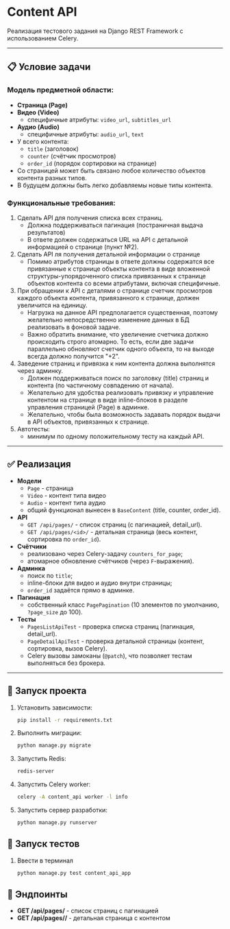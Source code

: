 # Content API

Реализация тестового задания на Django REST Framework с использованием Celery.

---

## 📋 Условие задачи

### Модель предметной области:
- **Страница (Page)**
- **Видео (Video)**
  - специфичные атрибуты: `video_url`, `subtitles_url`
- **Аудио (Audio)**
  - специфичные атрибуты: `audio_url`, `text`
- У всего контента:
  - `title` (заголовок)
  - `counter` (счётчик просмотров)
  - `order_id` (порядок сортировки на странице)
- Со страницей может быть связано любое количество объектов контента разных типов.
- В будущем должны быть легко добавляемы новые типы контента.

### Функциональные требования:
1. Сделать API для получения списка всех страниц.
   - Должна поддерживаться пагинация (постраничная выдача результатов)
   - В ответе должен содержаться URL на API с детальной информацией о странице
   (пункт №2).
2. Сделать API ля получения детальной информации о странице
   - Помимо атрибутов страницы в ответе должны содержатся все привязанные к
   странице объекты контента в виде вложенной структуры-упорядоченного списка
   привязанных к странице объектов контента со всеми атрибутами, включая
   специфичные.
3. При обращении к API с деталями о странице счетчик просмотров каждого объекта  контента, привязанного к странице, должен увеличится на единицу.
   - Нагрузка на данное API предполагается существенная, поэтому желательно непосредственно изменение данных в БД реализовать в фоновой задаче.
   - Важно обратить внимание, что увеличение счетчика должно происходить строго атомарно. То есть, если две задачи параллельно обновляют счетчик одного объекта, то на выходе всегда должно получится "+2".
4. Заведение страниц и привязка к ним контента должна выполнятся через админку.
   - Должен поддерживаться поиск по заголовку (title) страниц и контента (по частичному совпадению от начала).
   - Желательно для удобства реализовать привязку и управление контентом на странице в виде inline-блоков в разделе управления страницей (Page) в админке.
   - Желательно, чтобы была возможность задавать порядок выдачи в API объектов, привязанных к странице.
5. Автотесты:
   - минимум по одному положительному тесту на каждый API.

---

## ✅ Реализация

- **Модели**
  - `Page` - страница
  - `Video` - контент типа видео
  - `Audio` - контент типа аудио
  - общий функционал вынесен в `BaseContent` (title, counter, order_id).
- **API**
  - `GET /api/pages/` - список страниц (с пагинацией, detail_url).
  - `GET /api/pages/<id>/` - детальная страница (весь контент, сортировка по `order_id`).
- **Счётчики**
  - реализовано через Celery-задачу `counters_for_page`;
  - атомарное обновление счётчиков (через `F`-выражения).
- **Админка**
  - поиск по `title`;
  - inline-блоки для видео и аудио внутри страницы;
  - `order_id` задаётся прямо в админке.
- **Пагинация**
  - собственный класс `PagePagination` (10 элементов по умолчанию, `?page_size` до 100).
- **Тесты**
  - `PagesListApiTest` - проверка списка страниц (пагинация, detail_url).
  - `PageDetailApiTest` - проверка детальной страницы (контент, сортировка, вызов Celery).
  - Celery вызовы замоканы (`@patch`), что позволяет тестам выполняться без брокера.

---

## 🚀 Запуск проекта

1. Установить зависимости:
   ```bash
   pip install -r requirements.txt

2. Выполнить миграции:
   ```bash
   python manage.py migrate

3. Запустить Redis:
   ```bash
   redis-server

4. Запустить Celery worker:
   ```bash
   celery -A content_api worker -l info

5. Запустить сервер разработки:
   ```bash
   python manage.py runserver

## 🧪 Запуск тестов

1. Ввести в терминал
   ```bash
   python manage.py test content_api_app

## 📂 Эндпоинты

- **GET /api/pages/** - список страниц с пагинацией
- **GET /api/pages/<id>/** - детальная страница с контентом

